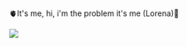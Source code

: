 🫀It's me, hi, i'm the problem it's me (Lorena)💜

![](https://media.giphy.com/media/jl1yUj9zVRcHu/giphy.gif)
